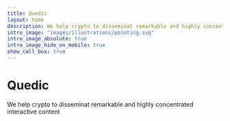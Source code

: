 ```yaml
---
title: Quedic
layout: home
description: We help crypto to disseminat remarkable and highly concentrated interactive content 
intro_image: "images/illustrations/pointing.svg"
intro_image_absolute: true
intro_image_hide_on_mobile: true
show_call_box: true
---
```



# Quedic

We help crypto to disseminat remarkable and highly concentrated interactive content 
